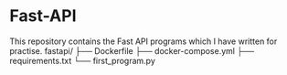 # Fast-API
This repository contains the Fast API programs which I have written for practise.
fastapi/
├── Dockerfile
├── docker-compose.yml
├── requirements.txt
└── first_program.py

        
